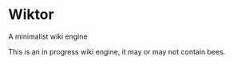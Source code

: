 # Wiktor
A minimalist wiki engine


This is an in progress wiki engine, it may or may not contain bees.